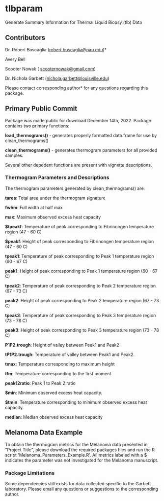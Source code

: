 # tlbparam
Generate Summary Information for Thermal Liquid Biopsy (tlb) Data

## Contributors

Dr. Robert Buscaglia (robert.buscaglia@nau.edu)*

Avery Bell

Scooter Nowak ( scooternowak@gmail.com)

Dr. Nichola Garbett (nichola.garbett@louisville.edu)

Please contact corresponding author* for any questions regarding this package.

## Primary Public Commit

Package was made public for download December 14th, 2022. Package contains two primary functions:

**load_thermograms()** - generates properly formatted data.frame for use by clean_thermograms()

**clean_thermograms()** - generates thermogram parameters for all provided samples.

Several other depedent functions are present with vignette descriptions.

### Thermogram Parameters and Descriptions

The thermogram parameters generated by clean_thermograms() are:

**tarea**: Total area under the thermogram signature

**fwhm**: Full width at half max

**max**: Maximum observed excess heat capacity

**$tpeakf**: Temperature of peak corresponding to Fibrinongen temperature region (47 - 60 C)

**$peakf**: Height of peak corresponding to Fibrinongen temperature region (47 - 60 C)

**tpeak1**: Temperature of peak corresponding to Peak 1 temperature region (60 - 67 C)

**peak1**: Height of peak corresponding to Peak 1 temperature region (60 - 67 C)

**tpeak2**: Temperature of peak corresponding to Peak 2 temperature region (67 - 73 C)

**peak2**: Height of peak corresponding to Peak 2 temperature region (67 - 73 C)

**tpeak3**: Temperature of peak corresponding to Peak 3 temperature region (73 - 78 C)

**peak3**: Height of peak corresponding to Peak 3 temperature region (73 - 78 C)

**P1P2.trough**: Height of valley between Peak1 and Peak2

**tP1P2.trough**: Temperature of valley between Peak1 and Peak2.

**tmax**: Temperature corresponding to maximum height

**tfm**: Temperature corresponding to the first moment

**peak12ratio**: Peak 1 to Peak 2 ratio

**$min**: Minimum observed excess heat capacity.

**$tmin**: Temperature corresponding to minimum observed excess heat capacity.

**median**: Median observed excess heat capacity

## Melanoma Data Example

To obtain the thermogram metrics for the Melanoma data presented in "Project Title", please download the required packages files and run the R script 'Melanoma_Parameters_Example.R'. All metrics labeled with a $ indicates the parameter was not investigated for the Melanoma manuscript.

### Package Limitations

Some dependencies still exists for data collected specific to the Garbett laboratory.  Please email any questions or suggestions to the corresponding author.

